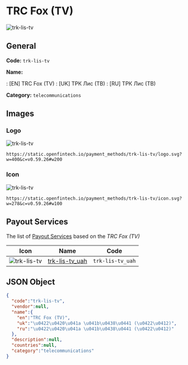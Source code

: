 
# TRC Fox (TV) 
![trk-lis-tv](https://static.openfintech.io/payment_methods/trk-lis-tv/logo.svg?w=400&c=v0.59.26#w200)  

## General 
**Code:** `trk-lis-tv` 
 
**Name:** 
 
:	[EN] TRC Fox (TV) 
:	[UK] ТРК Лис (ТВ) 
:	[RU] ТРК Лис (ТВ) 
 
**Category:** `telecommunications` 
 

## Images 

### Logo 
![trk-lis-tv](https://static.openfintech.io/payment_methods/trk-lis-tv/logo.svg?w=400&c=v0.59.26#w200)  

```
https://static.openfintech.io/payment_methods/trk-lis-tv/logo.svg?w=400&c=v0.59.26#w200
```  

### Icon 
![trk-lis-tv](https://static.openfintech.io/payment_methods/trk-lis-tv/icon.svg?w=278&c=v0.59.26#w100)  

```
https://static.openfintech.io/payment_methods/trk-lis-tv/icon.svg?w=278&c=v0.59.26#w100
```  

## Payout Services 
 
The list of [Payout Services](/payout-services/) based on the _TRC Fox (TV)_ 

|Icon|Name|Code| 
|:---:|:---:|:---:| 
|![trk-lis-tv](https://static.openfintech.io/payout_methods/trk-lis-tv/icon.png?w=278&c=v0.59.26#w40) |[trk-lis-tv_uah](/payout-services/trk-lis-tv_uah/)|`trk-lis-tv_uah`| 
 

## JSON Object 

```json
{
  "code":"trk-lis-tv",
  "vendor":null,
  "name":{
    "en":"TRC Fox (TV)",
    "uk":"\u0422\u0420\u041a \u041b\u0438\u0441 (\u0422\u0412)",
    "ru":"\u0422\u0420\u041a \u041b\u0438\u0441 (\u0422\u0412)"
  },
  "description":null,
  "countries":null,
  "category":"telecommunications"
}
```  
